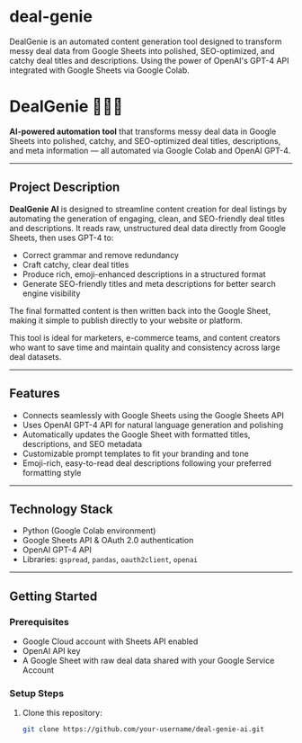# deal-genie
DealGenie is an automated content generation tool designed to transform messy deal data from Google Sheets into polished, SEO-optimized, and catchy deal titles and descriptions. Using the power of OpenAI's GPT-4 API integrated with Google Sheets via Google Colab.


# DealGenie 🧞‍♂️✨

**AI-powered automation tool** that transforms messy deal data in Google Sheets into polished, catchy, and SEO-optimized deal titles, descriptions, and meta information — all automated via Google Colab and OpenAI GPT-4.

---

## Project Description

**DealGenie AI** is designed to streamline content creation for deal listings by automating the generation of engaging, clean, and SEO-friendly deal titles and descriptions. It reads raw, unstructured deal data directly from Google Sheets, then uses GPT-4 to:

- Correct grammar and remove redundancy  
- Craft catchy, clear deal titles  
- Produce rich, emoji-enhanced descriptions in a structured format  
- Generate SEO-friendly titles and meta descriptions for better search engine visibility  

The final formatted content is then written back into the Google Sheet, making it simple to publish directly to your website or platform.

This tool is ideal for marketers, e-commerce teams, and content creators who want to save time and maintain quality and consistency across large deal datasets.

---

## Features

- Connects seamlessly with Google Sheets using the Google Sheets API  
- Uses OpenAI GPT-4 API for natural language generation and polishing  
- Automatically updates the Google Sheet with formatted titles, descriptions, and SEO metadata  
- Customizable prompt templates to fit your branding and tone  
- Emoji-rich, easy-to-read deal descriptions following your preferred formatting style  

---

## Technology Stack

- Python (Google Colab environment)  
- Google Sheets API & OAuth 2.0 authentication  
- OpenAI GPT-4 API  
- Libraries: `gspread`, `pandas`, `oauth2client`, `openai`

---

## Getting Started

### Prerequisites

- Google Cloud account with Sheets API enabled  
- OpenAI API key  
- A Google Sheet with raw deal data shared with your Google Service Account  

### Setup Steps

1. Clone this repository:
   ```bash
   git clone https://github.com/your-username/deal-genie-ai.git
